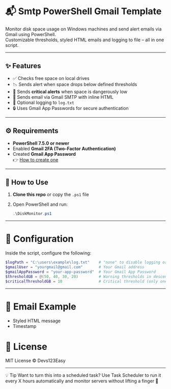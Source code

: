 # 📬 Smtp PowerShell Gmail Template

Monitor disk space usage on Windows machines and send alert emails via Gmail using PowerShell.  
Customizable thresholds, styled HTML emails and logging to file – all in one script.

---

## ✨ Features

- ✅ Checks free space on local drives
- 📉 Sends alert when space drops below defined thresholds
- 🛑 Sends **critical alerts** when space is dangerously low
- 📨 Sends email via Gmail SMTP with inline HTML
- 📂 Optional logging to `log.txt`
- 🔒 Uses Gmail App Passwords for secure authentication

---

## ⚙️ Requirements

- **PowerShell 7.5.0 or newer**
- Enabled **Gmail 2FA (Two-Factor Authentication)**
- Created **Gmail App Password**  
  👉 [How to create one](https://support.google.com/accounts/answer/185833?hl=en)

---

## 🚀 How to Use

1. **Clone this repo** or copy the `.ps1` file
2. Open PowerShell and run:

   ```powershell
   .\DiskMonitor.ps1
---
# 📌 Configuration
Inside the script, configure the following:

   ```powershell
   $logPath = "C:\users\example\log.txt"    # "none" to disable logging or $startPath if the file log.txt is in the same path as this script
   $gmailUser = "yourgmail@gmail.com"       # Your Gmail address
   $gmailAppPassword = "your-app-password"  # Your Gmail App Password
   $thresholdGB = @(50, 40, 30, 20)         # Warning thresholds in descending order
   $criticalThresholdGB = 10                # Critical threshold (only one value allowed)
   ```
---
# 📧 Email Example
- Styled HTML message
- Timestamp

# 📄 License
MIT License © Devs123Easy

---
💡 Tip
Want to turn this into a scheduled task? Use Task Scheduler to run it every X hours automatically and monitor servers without lifting a finger 💪

